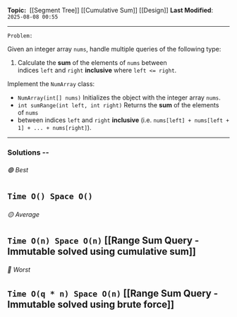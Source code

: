 **Topic:**  [[Segment Tree]] [[Cumulative Sum]] [[Design]]
**Last Modified**:  `2025-08-08 00:55`

---
`Problem:`

Given an integer array `nums`, handle multiple queries of the following type:
1. Calculate the **sum** of the elements of `nums` between indices `left` and `right` **inclusive** where `left <= right`.

Implement the `NumArray` class:
- `NumArray(int[] nums)` Initializes the object with the integer array `nums`.
- `int sumRange(int left, int right)` Returns the **sum** of the elements of `nums` 
- between indices `left` and `right` **inclusive** (i.e. `nums[left] + nums[left + 1] + ... + nums[right]`).
---
### Solutions -- 

###### 🟢 Best
 `Time O() Space O()` 
----------------------------------------------------------------------------------------------
###### 🟡 Average
 `Time O(n) Space O(n)` [[Range Sum Query - Immutable solved using cumulative sum]] 
----------------------------------------------------------------------------------------------
###### 🔴 Worst
 `Time O(q * n) Space O(n)` [[Range Sum Query - Immutable solved using brute force]]
----------------------------------------------------------------------------------------------

